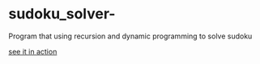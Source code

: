 # sudoku_solver-
Program that using recursion and dynamic programming to solve sudoku 



[see it in action](https://colab.research.google.com/drive/1d1ftLlYnxBwQOXsWH4FDWYTebh2i71TB#scrollTo=wjBgE4jLQ8mq)
